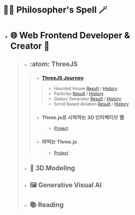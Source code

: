 # :man_student: Philosopher's Spell :magic_wand:

- # :globe_with_meridians: Web Frontend Developer & Creator :art:

  > - ## :atom: ThreeJS
  > > - ### [ThreeJS Journey](https://threejs-journey.com/)
  > > > - Haunted House [Result](https://haunted-house-clone.vercel.app/) / [History](https://github.com/Philospell/HauntedHouse/commits?author=Philospell)
  > > > - Particles [Result](https://particles-ebon.vercel.app/) / [History](https://github.com/Philospell/Particles/commits?author=Philospell)
  > > > - Galaxy Generator [Result](https://galaxy-generator-snowy-six.vercel.app/) / [History](https://github.com/Philospell/GalaxyGenerator/commits?author=Philospell)
  > > > - Scroll Based Aniation [Result](https://scroll-based-animation-two-ashen.vercel.app/) / [History](https://github.com/Philospell/ScrollBasedAnimation/commits?author=Philospell)
  > > - ### Three.js로 시작하는 3D 인터랙티브 웹
  > > > - [Project](https://github.com/PhilosopherDev/interactive_web)
  > > - ### 떠먹는 Three.js
  > > > - [Project](https://github.com/PhilosopherDev/spoon_threejs)
  > 
  > - ## :yarn: 3D Modeling
  >
  > - ## :framed_picture: Generative Visual AI
  >
  > - ## :books: Reading
  

